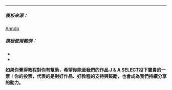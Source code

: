 
<br/>
<hr/>

##### 模板來源：

<a href="http://anndo-blog.logdown.com/" target="_blank"> Anndo </a>

##### 模板使用範例：

* <a href="" target="_blank">  </a>
* <a href="" target="_blank">  </a>

**如果你覺得教程對你有幫助，希望你能至<a href="https://fullstack.xinshengdaxue.com/works/558" target="_blank">我們的作品 J & A SELECT</a>投下寶貴的一票！你的投票，代表的是對好作品、好教程的支持與鼓勵，也會成為我們持續分享的動力。**
